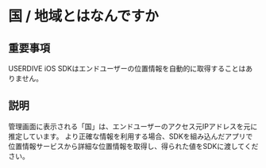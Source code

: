 # 国 / 地域とはなんですか

## 重要事項

USERDIVE iOS SDKはエンドユーザーの位置情報を自動的に取得することはありません。

## 説明

管理画面に表示される「国」は、エンドユーザーのアクセス元IPアドレスを元に推定しています。
より正確な情報を利用する場合、SDKを組み込んだアプリで位置情報サービスから詳細な位置情報を取得し、得られた値をSDKに渡してください。
